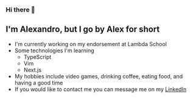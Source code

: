 ### Hi there 👋

<!--
**AlexandroM1234/AlexandroM1234** is a ✨ _special_ ✨ repository because its `README.md` (this file) appears on your GitHub profile.

Here are some ideas to get you started:

- 🔭 I’m currently working on ...
- 🌱 I’m currently learning ...
- 👯 I’m looking to collaborate on ...
- 🤔 I’m looking for help with ...
- 💬 Ask me about ...
- 📫 How to reach me: ...
- 😄 Pronouns: ...
- ⚡ Fun fact: ...
-->

## I'm Alexandro, but I go by Alex for short

- I'm currently working on my endorsement at Lambda School
- Some technologies I'm learning
  - TypeScript
  - Vim
  - Next.js
- My hobbies include video games, drinking coffee, eating food, and having a good time
- If you would like to contact me you can message me on my [LinkedIn](https://www.linkedin.com/in/alex-martinez-44765b1a1/)
